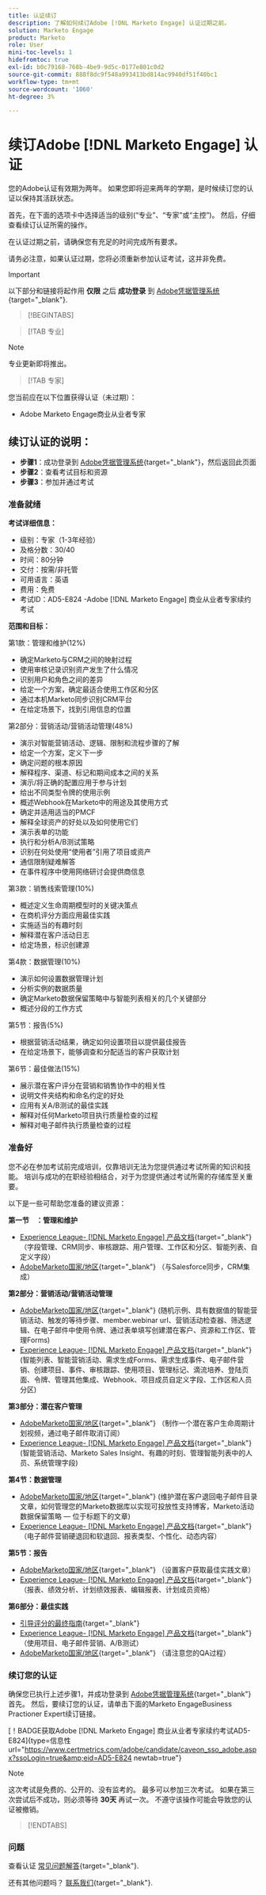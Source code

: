 ```yaml
---
title: 认证续订
description: 了解如何续订Adobe [!DNL Marketo Engage] 认证过期之前。
solution: Marketo Engage
product: Marketo
role: User
mini-toc-levels: 1
hidefromtoc: true
exl-id: b0c79168-768b-4be9-9d5c-0177e801c0d2
source-git-commit: 888f8dc9f548a993413bd814ac9940df51f40bc1
workflow-type: tm+mt
source-wordcount: '1060'
ht-degree: 3%

---
```


# 续订Adobe [!DNL Marketo Engage] 认证

您的Adobe认证有效期为两年。 如果您即将迎来两年的学期，是时候续订您的认证以保持其活跃状态。

首先，在下面的选项卡中选择适当的级别(“专业”、“专家”或“主控”)。 然后，仔细查看续订认证所需的操作。

在认证过期之前，请确保您有充足的时间完成所有要求。

请务必注意，如果认证过期，您将必须重新参加认证考试，这并非免费。

>[!IMPORTANT]
>
>以下部分和链接将起作用 **仅限** 之后 **成功登录** 到 [Adobe凭据管理系统](https://www.certmetrics.com/adobe){target="_blank"}.

>[!BEGINTABS]

>[!TAB 专业]

>[!NOTE]
>
>专业更新即将推出。

>[!TAB 专家]

您当前应在以下位置获得认证（未过期）：

* Adobe Marketo Engage商业从业者专家

## 续订认证的说明：

* **步骤1**：成功登录到 [Adobe凭据管理系统](https://www.certmetrics.com/adobe){target="_blank"}，然后返回此页面
* **步骤2**：查看考试目标和资源
* **步骤3**：参加并通过考试

### 准备就绪

**考试详细信息：**

* 级别：专家（1-3年经验）
* 及格分数：30/40
* 时间：80分钟
* 交付：按需/非托管
* 可用语言：英语
* 费用：免费
* 考试ID：AD5-E824 -Adobe [!DNL Marketo Engage] 商业从业者专家续约考试

**范围和目标：**

第1款：管理和维护(12%)

* 确定Marketo与CRM之间的映射过程
* 使用审核记录识别资产发生了什么情况
* 识别用户和角色之间的差异
* 给定一个方案，确定最适合使用工作区和分区
* 通过本机Marketo同步识别CRM平台
* 在给定场景下，找到引用信息的位置

第2部分：营销活动/营销活动管理(48%)

* 演示对智能营销活动、逻辑、限制和流程步骤的了解
* 给定一个方案，定义下一步
* 确定问题的根本原因
* 解释程序、渠道、标记和期间成本之间的关系
* 演示/将正确的配置应用于参与计划
* 给出不同类型令牌的使用示例
* 概述Webhook在Marketo中的用途及其使用方式
* 确定并适用适当的PMCF
* 解释全球资产的好处以及如何使用它们
* 演示表单的功能
* 执行和分析A/B测试策略
* 识别在何处使用“使用者”引用了项目或资产
* 通信限制疑难解答
* 在事件程序中使用网络研讨会提供商信息

第3款：销售线索管理(10%)

* 概述定义生命周期模型时的关键决策点
* 在商机评分方面应用最佳实践
* 实施适当的有趣时刻
* 解释潜在客户活动日志
* 给定场景，标识创建源

第4款：数据管理(10%)

* 演示如何设置数据管理计划
* 分析实例的数据质量
* 确定Marketo数据保留策略中与智能列表相关的几个关键部分
* 概述分段的工作方式

第5节：报告(5%)

* 根据营销活动结果，确定如何设置项目以提供最佳报告
* 在给定场景下，能够调查和分配适当的客户获取计划

第6节：最佳做法(15%)

* 展示潜在客户评分在营销和销售协作中的相关性
* 说明文件夹结构和命名约定的好处
* 应用有关A/B测试的最佳实践
* 解释对任何Marketo项目执行质量检查的过程
* 解释对电子邮件执行质量检查的过程

### 准备好

您不必在参加考试前完成培训，仅靠培训无法为您提供通过考试所需的知识和技能。 培训与成功的在职经验相结合，对于为您提供通过考试所需的存储库至关重要。

以下是一些可帮助您准备的建议资源：

**第一节　：管理和维护**

* [Experience League- [!DNL Marketo Engage] 产品文档](https://experienceleague.adobe.com/docs/marketo/using/home.html){target="_blank"} （字段管理、CRM同步、审核跟踪、用户管理、工作区和分区、智能列表、自定义字段）
* [AdobeMarketo国家/地区](https://nation.marketo.com/t5/products/ct-p/products){target="_blank"} （与Salesforce同步，CRM集成）

**第2部分：营销活动/营销活动管理**

* [AdobeMarketo国家/地区](https://nation.marketo.com/t5/products/ct-p/products){target="_blank"} (随机示例、具有数据值的智能营销活动、触发的等待步骤、member.webinar url、营销活动检查器、筛选逻辑、在电子邮件中使用令牌、通过表单填写创建潜在客户、资源和工作区、管理Forms)
* [Experience League- [!DNL Marketo Engage] 产品文档](https://experienceleague.adobe.com/docs/marketo/using/home.html){target="_blank"} (智能列表、智能营销活动、需求生成Forms、需求生成事件、电子邮件营销、创建项目、事件、审核跟踪、使用项目、管理标记、滴流培养、登陆页面、令牌、管理其他集成、Webhook、项目成员自定义字段、工作区和人员分区)

**第3部分：潜在客户管理**

* [AdobeMarketo国家/地区](https://nation.marketo.com/t5/products/ct-p/products){target="_blank"} （制作一个潜在客户生命周期计划视频，通过电子邮件取消订阅）
* [Experience League- [!DNL Marketo Engage] 产品文档](https://experienceleague.adobe.com/docs/marketo/using/home.html){target="_blank"} (智能营销活动、Marketo Sales Insight、有趣的时刻、管理智能列表中的人员、系统管理字段)

**第4节：数据管理**

* [AdobeMarketo国家/地区](https://nation.marketo.com/t5/products/ct-p/products){target="_blank"} (维护潜在客户退回电子邮件目录文章，如何管理您的Marketo数据库以实现可投放性支持博客，Marketo活动数据保留策略 — 位于标题下的文章)
* [Experience League- [!DNL Marketo Engage] 产品文档](https://experienceleague.adobe.com/docs/marketo/using/home.html){target="_blank"} （电子邮件营销硬退回和软退回、报表类型、个性化、动态内容）

**第5节：报告**

* [AdobeMarketo国家/地区](https://nation.marketo.com/t5/products/ct-p/products){target="_blank"} （设置客户获取最佳实践文章）
* [Experience League- [!DNL Marketo Engage] 产品文档](https://experienceleague.adobe.com/docs/marketo/using/home.html){target="_blank"} （报表、绩效分析、计划绩效报表、编辑报表、计划成员资格）

**第6部分：最佳实践**

* [引导评分的最终指南](https://www.marketo.com/definitive-guides/lead-scoring){target="_blank"}
* [Experience League- [!DNL Marketo Engage] 产品文档](https://experienceleague.adobe.com/docs/marketo/using/home.html){target="_blank"} （使用项目、电子邮件营销、A/B测试）
* [AdobeMarketo国家/地区](https://nation.marketo.com/t5/products/ct-p/products){target="_blank"} （请注意您的QA过程）

### 续订您的认证

确保您已执行上述步骤1，并成功登录到 [Adobe凭据管理系统](https://www.certmetrics.com/adobe){target="_blank"} 首先。 然后，要续订您的认证，请单击下面的Marketo EngageBusiness Practioner Expert续订链接。

[！BADGE获取Adobe [!DNL Marketo Engage] 商业从业者专家续约考试AD5-E824]{type=信息性url=&quot;https://www.certmetrics.com/adobe/candidate/caveon_sso_adobe.aspx?ssoLogin=true&amp;eid=AD5-E824 newtab=true&quot;}

>[!NOTE]
>
>这次考试是免费的、公开的、没有监考的。 最多可以参加三次考试。 如果在第三次尝试后不成功，则必须等待 **30天** 再试一次。 不遵守该操作可能会导致您的认证被撤销。

>[!ENDTABS]


### 问题

查看认证 [常见问题解答](https://experienceleague.adobe.com/docs/certification/certification/faq.html){target="_blank"}.

还有其他问题吗？ [联系我们](mailto:certif@adobe.com){target="_blank"}.
